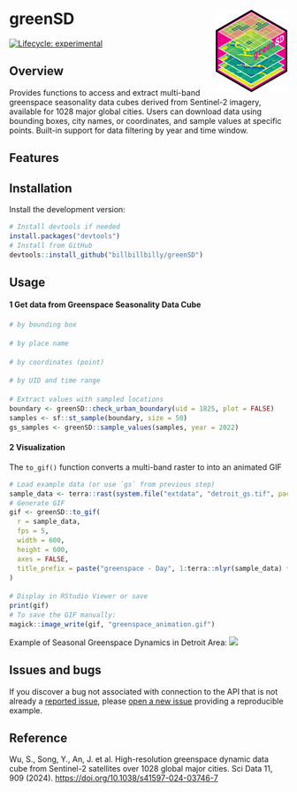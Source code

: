# greenSD <a href="https://github.com/billbillbilly/greenSD/"><img src="images/logo.png" align="right" height="150" /></a>

<!-- badges: start -->
[![Lifecycle:
experimental](https://img.shields.io/badge/lifecycle-experimental-orange.svg)](https://lifecycle.r-lib.org/articles/stages.html#experimental)
<!-- badges: end -->

## Overview
Provides functions to access and extract multi-band greenspace seasonality data
cubes derived from Sentinel-2 imagery, available for 1028 major global cities.
Users can download data using bounding boxes, city names, or coordinates, and sample
values at specific points. Built-in support for data filtering by year and time window.

## Features

## Installation
Install the development version:
```r
# Install devtools if needed
install.packages("devtools")
# Install from GitHub
devtools::install_github("billbillbilly/greenSD")
```

## Usage

#### 1 Get data from Greenspace Seasonality Data Cube
```r
# by bounding box

# by place name

# by coordinates (point)

# by UID and time range

# Extract values with sampled locations
boundary <- greenSD::check_urban_boundary(uid = 1825, plot = FALSE)
samples <- sf::st_sample(boundary, size = 50)
gs_samples <- greenSD::sample_values(samples, year = 2022)

```

#### 2 Visualization
The `to_gif()` function converts a multi-band raster to into an animated GIF

```r
# Load example data (or use `gs` from previous step)
sample_data <- terra::rast(system.file("extdata", "detroit_gs.tif", package = "greenSD"))
# Generate GIF
gif <- greenSD::to_gif(
  r = sample_data,
  fps = 5,
  width = 600,
  height = 600,
  axes = FALSE,
  title_prefix = paste("greenspace - Day", 1:terra::nlyr(sample_data) * 10)
)

# Display in RStudio Viewer or save
print(gif)
# To save the GIF manually:
magick::image_write(gif, "greenspace_animation.gif")
```

Example of Seasonal Greenspace Dynamics in Detroit Area:
![](images/greenspace_animation.gif)

## Issues and bugs
If you discover a bug not associated with connection to the API that is
not already a [reported
issue](https://github.com/billbillbilly/greenSD/issues), please [open
a new issue](https://github.com/billbillbilly/greenSD/issues/new)
providing a reproducible example.

## Reference
Wu, S., Song, Y., An, J. et al. High-resolution greenspace dynamic
data cube from Sentinel-2 satellites over 1028 global major cities.
Sci Data 11, 909 (2024). https://doi.org/10.1038/s41597-024-03746-7
